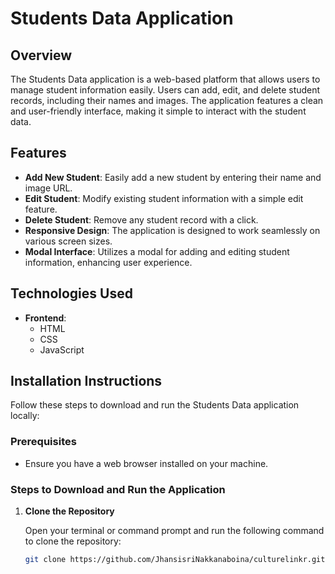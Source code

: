 # Students Data Application

## Overview

The Students Data application is a web-based platform that allows users to manage student information easily. Users can add, edit, and delete student records, including their names and images. The application features a clean and user-friendly interface, making it simple to interact with the student data.

## Features

- **Add New Student**: Easily add a new student by entering their name and image URL.
- **Edit Student**: Modify existing student information with a simple edit feature.
- **Delete Student**: Remove any student record with a click.
- **Responsive Design**: The application is designed to work seamlessly on various screen sizes.
- **Modal Interface**: Utilizes a modal for adding and editing student information, enhancing user experience.

## Technologies Used

- **Frontend**: 
  - HTML
  - CSS
  - JavaScript

## Installation Instructions

Follow these steps to download and run the Students Data application locally:

### Prerequisites

- Ensure you have a web browser installed on your machine.

### Steps to Download and Run the Application

1. **Clone the Repository**

   Open your terminal or command prompt and run the following command to clone the repository:

   ```bash
   git clone https://github.com/JhansisriNakkanaboina/culturelinkr.git
